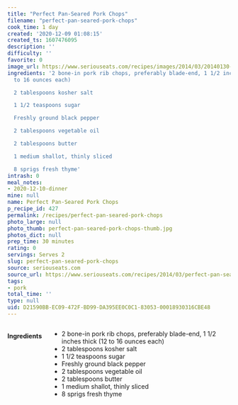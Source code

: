 ```yaml
---
title: "Perfect Pan-Seared Pork Chops"
filename: "perfect-pan-seared-pork-chops"
cook_time: 1 day
created: '2020-12-09 01:08:15'
created_ts: 1607476095
description: ''
difficulty: ''
favorite: 0
image_url: https://www.seriouseats.com/recipes/images/2014/03/20140130-pork-chop-food-lab-28-200x150.jpg
ingredients: '2 bone-in pork rib chops, preferably blade-end, 1 1/2 inches thick (12
  to 16 ounces each)

  2 tablespoons kosher salt

  1 1/2 teaspoons sugar

  Freshly ground black pepper

  2 tablespoons vegetable oil

  2 tablespoons butter

  1 medium shallot, thinly sliced

  8 sprigs fresh thyme'
intrash: 0
meal_notes:
- 2020-12-10-dinner
mine: null
name: Perfect Pan-Seared Pork Chops
p_recipe_id: 427
permalink: /recipes/perfect-pan-seared-pork-chops
photo_large: null
photo_thumb: perfect-pan-seared-pork-chops-thumb.jpg
photos_dict: null
prep_time: 30 minutes
rating: 0
servings: Serves 2
slug: perfect-pan-seared-pork-chops
source: seriouseats.com
source_url: https://www.seriouseats.com/recipes/2014/03/perfect-pan-seared-pork-chop-recipe.html
tags:
- pork
total_time: ''
type: null
uid: D21590BB-EC09-472F-BD99-DA395EE0C0C1-83053-00018930316CBE48
---
```

<div class="large-8 medium-7 columns" id="writeup">	</div><!-- #writeup -->
</div><!-- #row-one -->
<div class="row" id="row-two">	<div class="medium-4 small-5 columns" id="ingredients"><h4>Ingredients</h4><div class="box box-ingredients content"><ul>
<li>2 bone-in pork rib chops, preferably blade-end, 1 1/2 inches thick (12 to 16 ounces each)</li>
<li>2 tablespoons kosher salt</li>
<li>1 1/2 teaspoons sugar</li>
<li>Freshly ground black pepper</li>
<li>2 tablespoons vegetable oil</li>
<li>2 tablespoons butter</li>
<li>1 medium shallot, thinly sliced</li>
<li>8 sprigs fresh thyme</li>
</ul>
</div>	</div>	<div class="medium-6 small-7 columns" id="directions">	</div>